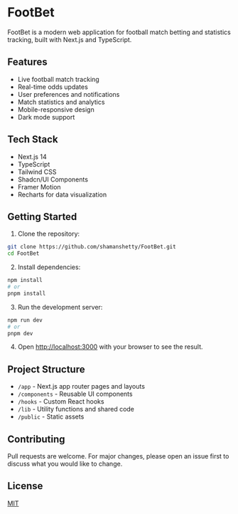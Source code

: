 # FootBet

FootBet is a modern web application for football match betting and statistics tracking, built with Next.js and TypeScript.

## Features

- Live football match tracking
- Real-time odds updates
- User preferences and notifications
- Match statistics and analytics
- Mobile-responsive design
- Dark mode support

## Tech Stack

- Next.js 14
- TypeScript
- Tailwind CSS
- Shadcn/UI Components
- Framer Motion
- Recharts for data visualization

## Getting Started

1. Clone the repository:
```bash
git clone https://github.com/shamanshetty/FootBet.git
cd FootBet
```

2. Install dependencies:
```bash
npm install
# or
pnpm install
```

3. Run the development server:
```bash
npm run dev
# or
pnpm dev
```

4. Open [http://localhost:3000](http://localhost:3000) with your browser to see the result.

## Project Structure

- `/app` - Next.js app router pages and layouts
- `/components` - Reusable UI components
- `/hooks` - Custom React hooks
- `/lib` - Utility functions and shared code
- `/public` - Static assets

## Contributing

Pull requests are welcome. For major changes, please open an issue first to discuss what you would like to change.

## License

[MIT](https://choosealicense.com/licenses/mit/)